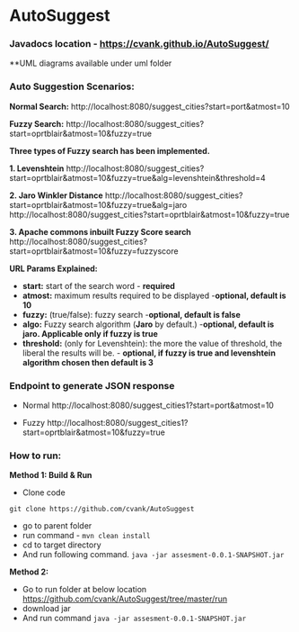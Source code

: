 # AutoSuggest

### Javadocs location -  https://cvank.github.io/AutoSuggest/

**UML diagrams available under uml folder

### Auto Suggestion Scenarios:
**Normal Search:**
http://localhost:8080/suggest_cities?start=port&atmost=10

**Fuzzy Search:**
http://localhost:8080/suggest_cities?start=oprtblair&atmost=10&fuzzy=true

**Three types of Fuzzy search has been implemented.**

**1. Levenshtein**
http://localhost:8080/suggest_cities?start=oprtblair&atmost=10&fuzzy=true&alg=levenshtein&threshold=4

**2. Jaro Winkler Distance**
http://localhost:8080/suggest_cities?start=oprtblair&atmost=10&fuzzy=true&alg=jaro
http://localhost:8080/suggest_cities?start=oprtblair&atmost=10&fuzzy=true

**3. Apache commons inbuilt Fuzzy Score search**
http://localhost:8080/suggest_cities?start=oprtblair&atmost=10&fuzzy=fuzzyscore

**URL Params Explained:**

* **start:** start of the search word - **required**
* **atmost:** maximum results required to be displayed -**optional, default is 10**
* **fuzzy:** (true/false): fuzzy search -**optional, default is false**
* **algo:** Fuzzy search algorithm (**Jaro** by default.) -**optional, default is jaro. Applicable only if fuzzy is true**
* **threshold:** (only for Levenshtein): the more the value of threshold, the  liberal the results will be. - **optional, if fuzzy is true and levenshtein algorithm chosen then default is 3**


### Endpoint to generate JSON response
* Normal
http://localhost:8080/suggest_cities1?start=port&atmost=10

* Fuzzy
http://localhost:8080/suggest_cities1?start=oprtblair&atmost=10&fuzzy=true


### How to run:

**Method 1: Build & Run**
* Clone code 
```
git clone https://github.com/cvank/AutoSuggest
```
* go to parent folder
* run command - ```mvn clean install```
* cd to target directory
* And run following command.
```java -jar assesment-0.0.1-SNAPSHOT.jar```

**Method 2:**
* Go to run folder at below location
https://github.com/cvank/AutoSuggest/tree/master/run
* download jar
* And run command
```java -jar assesment-0.0.1-SNAPSHOT.jar```
